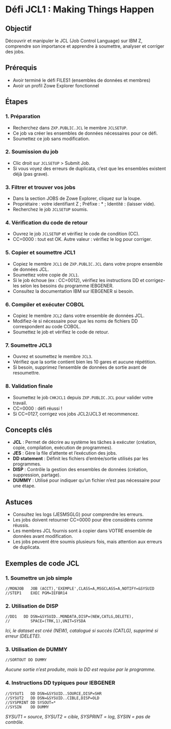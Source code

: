 # Défi JCL1 : Making Things Happen

## Objectif
Découvrir et manipuler le JCL (Job Control Language) sur IBM Z, comprendre son importance et apprendre à soumettre, analyser et corriger des jobs.

## Prérequis
- Avoir terminé le défi FILES1 (ensembles de données et membres)
- Avoir un profil Zowe Explorer fonctionnel

## Étapes

### 1. Préparation
- Recherchez dans `ZXP.PUBLIC.JCL` le membre `JCLSETUP`.
- Ce job va créer les ensembles de données nécessaires pour ce défi.
- Soumettez ce job sans modification.

### 2. Soumission du job
- Clic droit sur `JCLSETUP` > Submit Job.
- Si vous voyez des erreurs de duplicata, c’est que les ensembles existent déjà (pas grave).

### 3. Filtrer et trouver vos jobs
- Dans la section JOBS de Zowe Explorer, cliquez sur la loupe.
- Propriétaire : votre identifiant Z ; Préfixe : * ; Identité : (laisser vide).
- Recherchez le job `JCLSETUP` soumis.

### 4. Vérification du code de retour
- Ouvrez le job `JCLSETUP` et vérifiez le code de condition (CC).
- CC=0000 : tout est OK. Autre valeur : vérifiez le log pour corriger.

### 5. Copier et soumettre JCL1
- Copiez le membre `JCL1` de `ZXP.PUBLIC.JCL` dans votre propre ensemble de données JCL.
- Soumettez votre copie de `JCL1`.
- Si le job échoue (ex : CC=0012), vérifiez les instructions DD et corrigez-les selon les besoins du programme IEBGENER.
- Consultez la documentation IBM sur IEBGENER si besoin.

### 6. Compiler et exécuter COBOL
- Copiez le membre `JCL2` dans votre ensemble de données JCL.
- Modifiez-le si nécessaire pour que les noms de fichiers DD correspondent au code COBOL.
- Soumettez le job et vérifiez le code de retour.

### 7. Soumettre JCL3
- Ouvrez et soumettez le membre `JCL3`.
- Vérifiez que la sortie contient bien les 10 gares et aucune répétition.
- Si besoin, supprimez l’ensemble de données de sortie avant de resoumettre.

### 8. Validation finale
- Soumettez le job `CHKJCL1` depuis `ZXP.PUBLIC.JCL` pour valider votre travail.
- CC=0000 : défi réussi !
- Si CC=0127, corrigez vos jobs JCL2/JCL3 et recommencez.

## Concepts clés
- **JCL** : Permet de décrire au système les tâches à exécuter (création, copie, compilation, exécution de programmes).
- **JES** : Gère la file d’attente et l’exécution des jobs.
- **DD statement** : Définit les fichiers d’entrée/sortie utilisés par les programmes.
- **DISP** : Contrôle la gestion des ensembles de données (création, suppression, partage).
- **DUMMY** : Utilisé pour indiquer qu’un fichier n’est pas nécessaire pour une étape.

## Astuces
- Consultez les logs (JESMSGLG) pour comprendre les erreurs.
- Les jobs doivent retourner CC=0000 pour être considérés comme réussis.
- Les membres JCL fournis sont à copier dans VOTRE ensemble de données avant modification.
- Les jobs peuvent être soumis plusieurs fois, mais attention aux erreurs de duplicata.

## Exemples de code JCL

### 1. Soumettre un job simple

```jcl
//MONJOB   JOB (ACCT),'EXEMPLE',CLASS=A,MSGCLASS=A,NOTIFY=&SYSUID
//STEP1    EXEC PGM=IEFBR14
```

### 2. Utilisation de DISP

```jcl
//DD1   DD DSN=&SYSUID..MONDATA,DISP=(NEW,CATLG,DELETE),
//         SPACE=(TRK,1),UNIT=SYSDA
```

*Ici, le dataset est créé (NEW), catalogué si succès (CATLG), supprimé si erreur (DELETE).*

### 3. Utilisation de DUMMY

```jcl
//SORTOUT DD DUMMY
```

*Aucune sortie n’est produite, mais la DD est requise par le programme.*

### 4. Instructions DD typiques pour IEBGENER

```jcl
//SYSUT1   DD DSN=&SYSUID..SOURCE,DISP=SHR
//SYSUT2   DD DSN=&SYSUID..CIBLE,DISP=OLD
//SYSPRINT DD SYSOUT=*
//SYSIN    DD DUMMY
```

*SYSUT1 = source, SYSUT2 = cible, SYSPRINT = log, SYSIN = pas de contrôle.*
